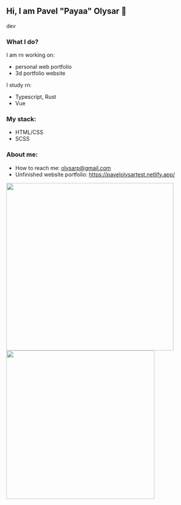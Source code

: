 ## Hi, I am Pavel "Payaa" Olysar 👋
dev

### What I do?
I am rn working on:
-  personal web portfolio
-  3d portfolio website

I study rn: 
- Typescript, Rust
- Vue

### My stack:
- HTML/CSS
- SCSS

### About me:
- How to reach me: olysarp@gmail.com
- Unfinished website portfolio: https://pavelolysartest.netlify.app/
  
<div>
  <img width="440px" src="https://github-readme-stats.vercel.app/api?username=PavelOlysar&show_icons=true&theme=algolia">
  <img width="390px" src="https://github-readme-stats.anuraghazra1.vercel.app/api/top-langs/?username=PavelOlysar&layout=compact&theme=algolia" />
</div>
